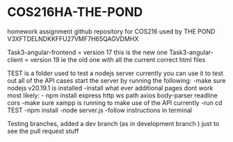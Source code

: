 # COS216HA-THE-POND
homework assignment github repository for COS216 used by THE POND 
V3XFTDELNDKKFFU27VMF7H65QAGVDMHX


Task3-angular-frontend = version 17 this is the new one 
Task3-angular-client = version 19 ie the old one with all the current correct html files 

TEST is a folder used to test a nodejs server 
currently you can use it to test out all of the API cases 
start the server by running the following:
    -make sure nodejs v20.19.1 is installed
    -install what ever additional pages dont work most likely:
        - npm install express http ws path axios body-parser readline cors
    -make sure xampp is running to make use of the API currently
    -run cd TEST
    -npm install
    -node server.js
    -follow instructions in terminal 



Testing branches, added a dev branch (as in development branch ) just to see the pull request stuff
